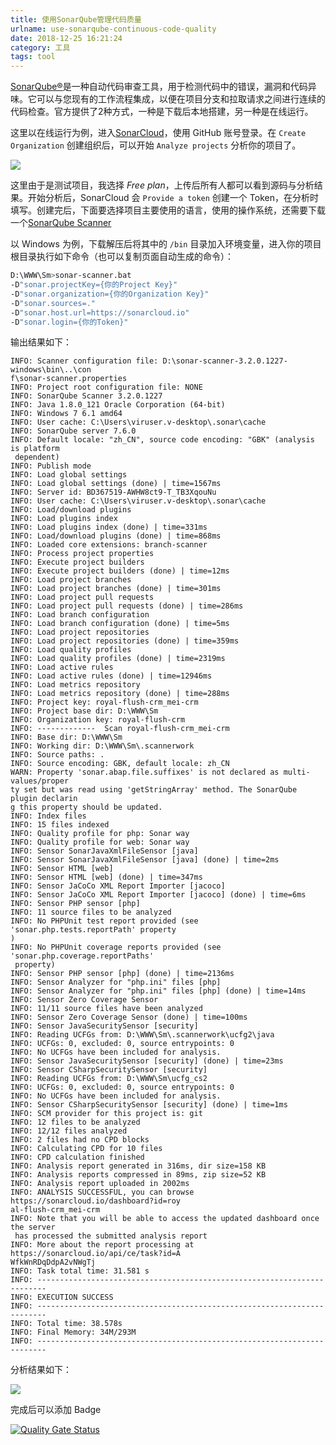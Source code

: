 ```yaml
---
title: 使用SonarQube管理代码质量
urlname: use-sonarqube-continuous-code-quality
date: 2018-12-25 16:21:24
category: 工具
tags: tool
---
```


[SonarQube®](https://www.sonarqube.org/)是一种自动代码审查工具，用于检测代码中的错误，漏洞和代码异味。它可以与您现有的工作流程集成，以便在项目分支和拉取请求之间进行连续的代码检查。官方提供了2种方式，一种是下载后本地搭建，另一种是在线运行。

<!-- more -->

这里以在线运行为例，进入[SonarCloud](https://sonarcloud.io/about/sq)，使用 GitHub 账号登录。在 `Create Organization` 创建组织后，可以开始 `Analyze projects` 分析你的项目了。

![](/images/sonar-add-project.png)

这里由于是测试项目，我选择 *Free plan*，上传后所有人都可以看到源码与分析结果。开始分析后，SonarCloud 会 `Provide a token` 创建一个 Token，在分析时填写。创建完后，下面要选择项目主要使用的语言，使用的操作系统，还需要下载一个[SonarQube Scanner](https://docs.sonarqube.org/display/SCAN/Analyzing+with+SonarQube+Scanner)

以 Windows 为例，下载解压后将其中的 `/bin` 目录加入环境变量，进入你的项目根目录执行如下命令（也可以复制页面自动生成的命令）：

```bash
D:\WWW\Sm>sonar-scanner.bat 
-D"sonar.projectKey={你的Project Key}" 
-D"sonar.organization={你的Organization Key}" 
-D"sonar.sources=." 
-D"sonar.host.url=https://sonarcloud.io" 
-D"sonar.login={你的Token}"
```

输出结果如下：
```
INFO: Scanner configuration file: D:\sonar-scanner-3.2.0.1227-windows\bin\..\con
f\sonar-scanner.properties
INFO: Project root configuration file: NONE
INFO: SonarQube Scanner 3.2.0.1227
INFO: Java 1.8.0_121 Oracle Corporation (64-bit)
INFO: Windows 7 6.1 amd64
INFO: User cache: C:\Users\viruser.v-desktop\.sonar\cache
INFO: SonarQube server 7.6.0
INFO: Default locale: "zh_CN", source code encoding: "GBK" (analysis is platform
 dependent)
INFO: Publish mode
INFO: Load global settings
INFO: Load global settings (done) | time=1567ms
INFO: Server id: BD367519-AWHW8ct9-T_TB3XqouNu
INFO: User cache: C:\Users\viruser.v-desktop\.sonar\cache
INFO: Load/download plugins
INFO: Load plugins index
INFO: Load plugins index (done) | time=331ms
INFO: Load/download plugins (done) | time=868ms
INFO: Loaded core extensions: branch-scanner
INFO: Process project properties
INFO: Execute project builders
INFO: Execute project builders (done) | time=12ms
INFO: Load project branches
INFO: Load project branches (done) | time=301ms
INFO: Load project pull requests
INFO: Load project pull requests (done) | time=286ms
INFO: Load branch configuration
INFO: Load branch configuration (done) | time=5ms
INFO: Load project repositories
INFO: Load project repositories (done) | time=359ms
INFO: Load quality profiles
INFO: Load quality profiles (done) | time=2319ms
INFO: Load active rules
INFO: Load active rules (done) | time=12946ms
INFO: Load metrics repository
INFO: Load metrics repository (done) | time=288ms
INFO: Project key: royal-flush-crm_mei-crm
INFO: Project base dir: D:\WWW\Sm
INFO: Organization key: royal-flush-crm
INFO: -------------  Scan royal-flush-crm_mei-crm
INFO: Base dir: D:\WWW\Sm
INFO: Working dir: D:\WWW\Sm\.scannerwork
INFO: Source paths: .
INFO: Source encoding: GBK, default locale: zh_CN
WARN: Property 'sonar.abap.file.suffixes' is not declared as multi-values/proper
ty set but was read using 'getStringArray' method. The SonarQube plugin declarin
g this property should be updated.
INFO: Index files
INFO: 15 files indexed
INFO: Quality profile for php: Sonar way
INFO: Quality profile for web: Sonar way
INFO: Sensor SonarJavaXmlFileSensor [java]
INFO: Sensor SonarJavaXmlFileSensor [java] (done) | time=2ms
INFO: Sensor HTML [web]
INFO: Sensor HTML [web] (done) | time=347ms
INFO: Sensor JaCoCo XML Report Importer [jacoco]
INFO: Sensor JaCoCo XML Report Importer [jacoco] (done) | time=6ms
INFO: Sensor PHP sensor [php]
INFO: 11 source files to be analyzed
INFO: No PHPUnit test report provided (see 'sonar.php.tests.reportPath' property
)
INFO: No PHPUnit coverage reports provided (see 'sonar.php.coverage.reportPaths'
 property)
INFO: Sensor PHP sensor [php] (done) | time=2136ms
INFO: Sensor Analyzer for "php.ini" files [php]
INFO: Sensor Analyzer for "php.ini" files [php] (done) | time=14ms
INFO: Sensor Zero Coverage Sensor
INFO: 11/11 source files have been analyzed
INFO: Sensor Zero Coverage Sensor (done) | time=100ms
INFO: Sensor JavaSecuritySensor [security]
INFO: Reading UCFGs from: D:\WWW\Sm\.scannerwork\ucfg2\java
INFO: UCFGs: 0, excluded: 0, source entrypoints: 0
INFO: No UCFGs have been included for analysis.
INFO: Sensor JavaSecuritySensor [security] (done) | time=23ms
INFO: Sensor CSharpSecuritySensor [security]
INFO: Reading UCFGs from: D:\WWW\Sm\ucfg_cs2
INFO: UCFGs: 0, excluded: 0, source entrypoints: 0
INFO: No UCFGs have been included for analysis.
INFO: Sensor CSharpSecuritySensor [security] (done) | time=1ms
INFO: SCM provider for this project is: git
INFO: 12 files to be analyzed
INFO: 12/12 files analyzed
INFO: 2 files had no CPD blocks
INFO: Calculating CPD for 10 files
INFO: CPD calculation finished
INFO: Analysis report generated in 316ms, dir size=158 KB
INFO: Analysis reports compressed in 89ms, zip size=52 KB
INFO: Analysis report uploaded in 2002ms
INFO: ANALYSIS SUCCESSFUL, you can browse https://sonarcloud.io/dashboard?id=roy
al-flush-crm_mei-crm
INFO: Note that you will be able to access the updated dashboard once the server
 has processed the submitted analysis report
INFO: More about the report processing at https://sonarcloud.io/api/ce/task?id=A
WfkWnRDqDdpA2vNWgTj
INFO: Task total time: 31.581 s
INFO: ------------------------------------------------------------------------
INFO: EXECUTION SUCCESS
INFO: ------------------------------------------------------------------------
INFO: Total time: 38.578s
INFO: Final Memory: 34M/293M
INFO: ------------------------------------------------------------------------
```

分析结果如下：

![](/images/sonar-result.png)

完成后可以添加 Badge

[![Quality Gate Status](https://sonarcloud.io/api/project_badges/measure?project=liluoao_api-doc&metric=alert_status)](https://sonarcloud.io/dashboard?id=liluoao_api-doc)